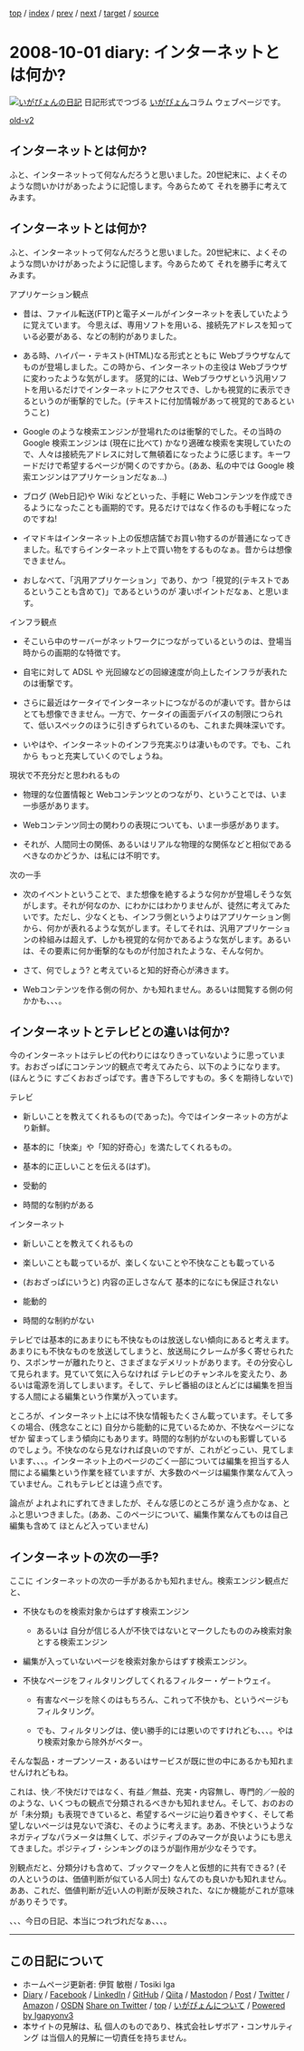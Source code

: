 [top](../index.html) 
 / [index](index.html) 
 / [prev](ig080928.html) 
 / [next](ig081005.html) 
 / [target](https://www.igapyon.jp/igapyon/diary/2008/ig081001.html) 
 / [source](https://github.com/igapyon/diary/blob/master/2008/ig081001.src.md) 

2008-10-01 diary: インターネットとは何か?
=====================================================================================================
[![いがぴょんの日記](https://www.igapyon.jp/igapyon/diary/images/iga202308_128.jpg "いがぴょん")](https://www.igapyon.jp/igapyon/diary/memo/memoigapyon.html) 日記形式でつづる [いがぴょん](https://www.igapyon.jp/igapyon/diary/memo/memoigapyon.html)コラム ウェブページです。

[old-v2](ig081001-orig.html)

## インターネットとは何か?

ふと、インターネットって何なんだろうと思いました。20世紀末に、よくそのような問いかけがあったように記憶します。今あらためて それを勝手に考えてみます。


## インターネットとは何か?

ふと、インターネットって何なんだろうと思いました。20世紀末に、よくそのような問いかけがあったように記憶します。今あらためて それを勝手に考えてみます。

アプリケーション観点

* 昔は、ファイル転送(FTP)と電子メールがインターネットを表していたように覚えています。
  今思えば、専用ソフトを用いる、接続先アドレスを知っている必要がある、などの制約がありました。
  
* ある時、ハイパー・テキスト(HTML)なる形式とともに Webブラウザなんてものが登場しました。この時から、インターネットの主役は Webブラウザに変わったような気がします。
  感覚的には、Webブラウザという汎用ソフトを用いるだけでインターネットにアクセスでき、しかも視覚的に表示できるというのが衝撃的でした。(テキストに付加情報があって視覚的であるということ)
  
* Google のような検索エンジンが登場れたのは衝撃的でした。その当時の Google 検索エンジンは (現在に比べて) かなり適確な検索を実現していたので、人々は接続先アドレスに対して無頓着になったように感じます。キーワードだけで希望するページが開くのですから。(ああ、私の中では
  Google 検索エンジンはアプリケーションだなぁ…)
  
* ブログ (Web日記)や Wiki などといった、手軽に Webコンテンツを作成できるようになったことも画期的です。見るだけではなく作るのも手軽になったのですね!
  
* イマドキはインターネット上の仮想店舗でお買い物するのが普通になってきました。私ですらインターネット上で買い物をするものなぁ。昔からは想像できません。
  
* おしなべて、「汎用アプリケーション」であり、かつ「視覚的(テキストであるということも含めて)」であるというのが 凄いポイントだなぁ、と思います。

インフラ観点

* そこいら中のサーバーがネットワークにつながっているというのは、登場当時からの画期的な特徴です。
  
* 自宅に対して ADSL や 光回線などの回線速度が向上したインフラが表れたのは衝撃です。
  
* さらに最近はケータイでインターネットにつながるのが凄いです。昔からはとても想像できません。一方で、ケータイの画面デバイスの制限につられて、低いスペックのほうに引きずられているのも、これまた興味深いです。
  
* いやはや、インターネットのインフラ充実ぶりは凄いものです。でも、これから もっと充実していくのでしょうね。

現状で不充分だと思われるもの

* 物理的な位置情報と Webコンテンツとのつながり、ということでは、いま一歩感があります。
  
* Webコンテンツ同士の関わりの表現についても、いま一歩感があります。
  
* それが、人間同士の関係、あるいはリアルな物理的な関係などと相似であるべきなのかどうか、は私には不明です。

次の一手

* 次のイベントということで、また想像を絶するような何かが登場しそうな気がします。それが何なのか、にわかにはわかりませんが、徒然に考えてみたいです。ただし、少なくとも、インフラ側というよりはアプリケーション側から、何かが表れるような気がします。そしてそれは、汎用アプリケーションの枠組みは超えず、しかも視覚的な何かであるような気がします。あるいは、その要素に何か衝撃的なものが付加されたような、そんな何か。
  
* さて、何でしょう?
  と考えていると知的好奇心が沸きます。
  
* Webコンテンツを作る側の何か、かも知れません。あるいは閲覧する側の何かかも、、、。

## インターネットとテレビとの違いは何か?

今のインターネットはテレビの代わりにはなりきっていないように思っています。おおざっぱにコンテンツ的観点で考えてみたら、以下のようになります。(ほんとうに すごくおおざっぱです。書き下ろしですもの。多くを期待しないで)

テレビ

* 新しいことを教えてくれるもの(であった)。今ではインターネットの方がより新鮮。
  
* 基本的に「快楽」や「知的好奇心」を満たしてくれるもの。
  
* 基本的に正しいことを伝える(はず)。
  
* 受動的
  
* 時間的な制約がある

インターネット

* 新しいことを教えてくれるもの
  
* 楽しいことも載っているが、楽しくないことや不快なことも載っている
  
* (おおざっぱにいうと) 内容の正しさなんて 基本的になにも保証されない
  
* 能動的
  
* 時間的な制約がない

テレビでは基本的にあまりにも不快なものは放送しない傾向にあると考えます。あまりにも不快なものを放送してしまうと、放送局にクレームが多く寄せられたり、スポンサーが離れたりと、さまざまなデメリットがあります。その分安心して見られます。見ていて気に入らなければ テレビのチャンネルを変えたり、あるいは電源を消してしまいます。そして、テレビ番組のほとんどには編集を担当する人間による編集という作業が入っています。

ところが、インターネット上には不快な情報もたくさん載っています。そして多くの場合、(残念なことに) 自分から能動的に見ているためか、不快なページになぜか 留まってしまう傾向にもあります。時間的な制約がないのも影響しているのでしょう。不快なのなら見なければ良いのですが、これがどっこい、見てしまいます、、、。インターネット上のページのごく一部については編集を担当する人間による編集という作業を経ていますが、大多数のページは編集作業なんて入っていません。これもテレビとは違う点です。

論点が よれよれにずれてきましたが、そんな感じのところが 違う点かなぁ、とふと思いつきました。(ああ、このページについて、編集作業なんてものは自己編集も含めて ほとんど入っていません)

## インターネットの次の一手?

ここに インターネットの次の一手があるかも知れません。検索エンジン観点だと、

* 不快なものを検索対象からはずす検索エンジン
  
  * あるいは 自分が信じる人が不快ではないとマークしたもののみ検索対象とする検索エンジン
  

  
* 編集が入っていないページを検索対象からはずす検索エンジン。
  
* 不快なページをフィルタリングしてくれるフィルター・ゲートウェイ。
  
  * 有害なページを除くのはもちろん、これって不快かも、というページもフィルタリング。
    
  * でも、フィルタリングは、使い勝手的には悪いのですけれども、、、。やはり検索対象から除外がベター。
  

そんな製品・オープンソース・あるいはサービスが既に世の中にあるかも知れませんけれどもね。

これは、快／不快だけではなく、有益／無益、充実・内容無し、専門的／一般的のような、いくつもの観点で分類されるべきかも知れません。そして、おのおのが「未分類」も表現できていると、希望するページに辿り着きやすく、そして希望しないページは見ないで済む、そのように考えます。ああ、不快というようなネガティブなパラメータは無くして、ポジティブのみマークが良いようにも思えてきました。ポジティブ・シンキングのほうが副作用が少なそうです。

別観点だと、分類分けも含めて、ブックマークを人と仮想的に共有できる? (その人というのは、価値判断が似ている人同士) なんてのも良いかも知れません。ああ、これだ、価値判断が近い人の判断が反映された、なにか機能がこれが意味がありそうです。

、、、今日の日記、本当につれづれだなぁ、、、。


----------------------------------------------------------------------------------------------------

## この日記について

* ホームページ更新者: 伊賀 敏樹 / Tosiki Iga
* [Diary](https://www.igapyon.jp/igapyon/diary/) / [Facebook](https://www.facebook.com/igapyon) / [LinkedIn](https://www.linkedin.com/in/toshikiiga) / [GitHub](https://github.com/igapyon) / [Qiita](https://qiita.com/igapyon) / [Mastodon](https://social.vivaldi.net/@igapyon) / [Post](https://post.news/igapyon) / [Twitter](https://twitter.com/ToshikiIga) / [Amazon](https://www.amazon.co.jp/%E4%BC%8A%E8%B3%80-%E6%95%8F%E6%A8%B9/e/B004LTQWCQ) / [OSDN](https://ja.osdn.net/users/iga/)
[Share on Twitter](https://twitter.com/intent/tweet?hashtags=igapyon%2Cdiary%2C%E3%81%84%E3%81%8C%E3%81%B4%E3%82%87%E3%82%93&text=%E3%82%A4%E3%83%B3%E3%82%BF%E3%83%BC%E3%83%8D%E3%83%83%E3%83%88%E3%81%A8%E3%81%AF%E4%BD%95%E3%81%8B%3F&url=https%3A%2F%2Fwww.igapyon.jp%2Figapyon%2Fdiary%2F2008%2Fig081001.html) / [top](../index.html) / [いがぴょんについて](https://www.igapyon.jp/igapyon/diary/memo/memoigapyon.html) / [Powered by Igapyonv3](https://github.com/igapyon/igapyonv3)
* 本サイトの見解は、私 個人のものであり、株式会社レザボア・コンサルティング は当個人的見解に一切責任を持ちません。 
